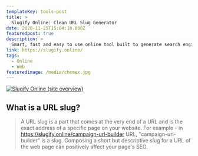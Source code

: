 ```yaml
---
templateKey: tools-post
title: >
  Slugify Online: Clean URL Slug Generator
date: 2020-11-25T15:04:10.000Z
featuredpost: true
description: >
  Smart, fast and easy to use online tool built to generate search engine friendly and user-friendly URL slugs.
link: https://slugify.online/
tags:
  - Online
  - Web
featuredimage: /media/chemex.jpg
---
```


[![Slugify Online (site overview)](/media/chemex.jpg)](https://slugify.online/ "Go to Slugify Online's website")

## What is a URL slug?

> A URL slug is a part that comes at the very end of a URL and is the exact address of a specific page on your website. For example - in <https://slugify.online/campaign-url-builder> URL, "campaign-url-builder" is a slug. Composing a short but descriptive slug for a URL of the web page can positively affect your page's SEO.
